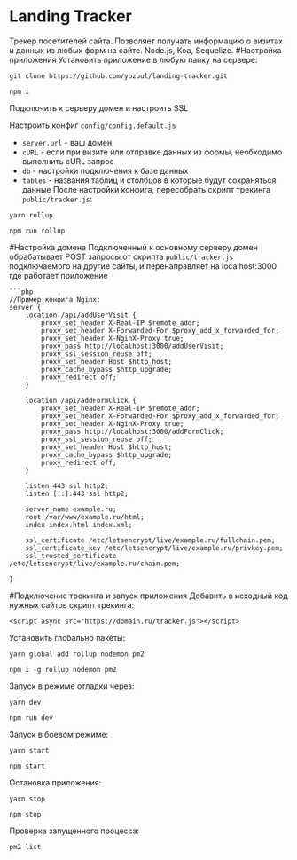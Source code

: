 # Landing Tracker
Трекер посетителей сайта. Позволяет получать информацию о визитах и данных из любых форм на сайте.
Node.js, Koa, Sequelize.
#Настройка приложения
Установить приложение в любую папку на сервере:
```
git clone https://github.com/yozuul/landing-tracker.git
```
```
npm i
```
Подключить к серверу домен и настроить SSL

Настроить конфиг `config/config.default.js`
- `server.url` - ваш домен
- `cURL` - если при визите или отправке данных из формы, необходимо выполнить cURL запрос
- `db` - настройки подключения к базе данных
- `tables` - названия таблиц и столбцов в которые будут сохраняться данные
После настройки конфига, пересобрать скрипт трекинга `public/tracker.js`:
```
yarn rollup
```
```
npm run rollup
```
#Настройка домена
Подключенный к основному серверу домен обрабатывает POST запросы от скрипта `public/tracker.js` подключаемого на другие сайты, и перенаправляет на localhost:3000 где работает приложение
```
```php
//Пример конфига Nginx:
server {
    location /api/addUserVisit {
        proxy_set_header X-Real-IP $remote_addr;
        proxy_set_header X-Forwarded-For $proxy_add_x_forwarded_for;
        proxy_set_header X-NginX-Proxy true;
        proxy_pass http://localhost:3000/addUserVisit;
        proxy_ssl_session_reuse off;
        proxy_set_header Host $http_host;
        proxy_cache_bypass $http_upgrade;
        proxy_redirect off;
    }

    location /api/addFormClick {
        proxy_set_header X-Real-IP $remote_addr;
        proxy_set_header X-Forwarded-For $proxy_add_x_forwarded_for;
        proxy_set_header X-NginX-Proxy true;
        proxy_pass http://localhost:3000/addFormClick;
        proxy_ssl_session_reuse off;
        proxy_set_header Host $http_host;
        proxy_cache_bypass $http_upgrade;
        proxy_redirect off;
    }

    listen 443 ssl http2;
    listen [::]:443 ssl http2;

    server_name example.ru;
    root /var/www/example.ru/html;
    index index.html index.xml;

    ssl_certificate /etc/letsencrypt/live/example.ru/fullchain.pem;
    ssl_certificate_key /etc/letsencrypt/live/example.ru/privkey.pem;
    ssl_trusted_certificate /etc/letsencrypt/live/example.ru/chain.pem;

}
```
#Подключение трекинга и запуск приложения
Добавить в исходный код нужных сайтов скрипт трекинга:
```
<script async src="https://domain.ru/tracker.js"></script>
```
Установить глобально пакеты:
```
yarn global add rollup nodemon pm2
```
```
npm i -g rollup nodemon pm2
```
Запуск в режиме отладки через:
```
yarn dev
```
```
npm run dev
```
Запуск в боевом режиме:
```
yarn start
```
```
npm start
```
Остановка приложения:
```
yarn stop
```
```
npm stop
```
Проверка запущенного процесса:
```
pm2 list
```
